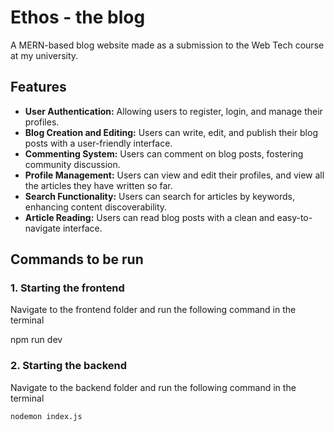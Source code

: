 # Ethos - the blog

A MERN-based blog website made as a submission to the Web Tech course at my university.

## Features

- **User Authentication:** Allowing users to register, login, and manage their profiles.
- **Blog Creation and Editing:** Users can write, edit, and publish their blog posts with a user-friendly interface.
- **Commenting System:** Users can comment on blog posts, fostering community discussion.
- **Profile Management:** Users can view and edit their profiles, and view all the articles they have written so far.
- **Search Functionality:** Users can search for articles by keywords, enhancing content discoverability.
- **Article Reading:** Users can read blog posts with a clean and easy-to-navigate interface.

## Commands to be run

### 1. Starting the frontend
Navigate to the frontend folder and run the following command in the terminal

npm run dev

### 2. Starting the backend
Navigate to the backend folder and run the following command in the terminal

`nodemon index.js`

